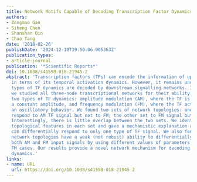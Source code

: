 ```yaml
---
title: Network Motifs Capable of Decoding Transcription Factor Dynamics
authors:
- Zongmao Gao
- Siheng Chen
- Shanshan Qin
- Chao Tang
date: '2018-02-26'
publishDate: '2024-12-10T19:50:06.005363Z'
publication_types:
- article-journal
publication: '*Scientific Reports*'
doi: 10.1038/s41598-018-21945-2
abstract: 'Transcription factors (TFs) can encode the information of upstream signal
  in terms of its temporal activation dynamics. However, it remains unclear how different
  types of TF dynamics are decoded by downstream signalling networks. In this work,
  we studied all three-node transcriptional networks for their ability to distinguish
  two types of TF dynamics: amplitude modulation (AM), where the TF is activated with
  a constant amplitude, and frequency modulation (FM), where the TF activity displays
  an oscillatory behavior. We found two sets of network topologies: one set can differentially
  respond to AM TF signal but not to FM; the other set to FM signal but not to AM.
  Interestingly, there is little overlap between the two sets. We identified the prevalent
  topological features in each set and gave a mechanistic explanation as to why they
  can differentially respond to only one type of TF signal. We also found that some
  network topologies have a weak (not robust) ability to differentially respond to
  both AM and FM input signals by using different values of parameters for AM and
  FM cases. Our results provide a novel network mechanism for decoding different TF
  dynamics.'
links:
- name: URL
  url: https://doi.org/10.1038/s41598-018-21945-2
---
```


